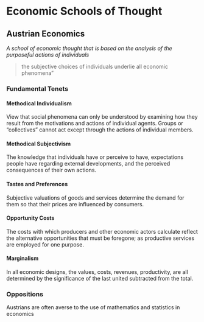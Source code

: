 # Economic Schools of Thought

## Austrian Economics

*A school of economic thought that is based on the analysis of the purposeful actions of individuals*


>the subjective choices of individuals underlie all economic phenomena”


### Fundamental Tenets


#### Methodical Individualism
View that social phenomena can only be understood by examining how they result from the motivations and actions of individual agents. Groups or “collectives” cannot act except through the actions of individual members. 


#### Methodical Subjectivism
The knowledge that individuals have or perceive to have, expectations people have regarding external developments, and the perceived consequences of their own actions.

#### Tastes and Preferences
Subjective valuations of goods and services determine the demand for them so that their prices are influenced by consumers.

#### Opportunity Costs
The costs with which producers and other economic actors calculate reflect the alternative opportunities that must be foregone; as productive services are employed for one purpose.

#### Marginalism
In all economic designs, the values, costs, revenues, productivity, are all determined by the significance of the last united subtracted from the total.

### Oppositions

Austrians are often averse to the use of mathematics and statistics in economics



